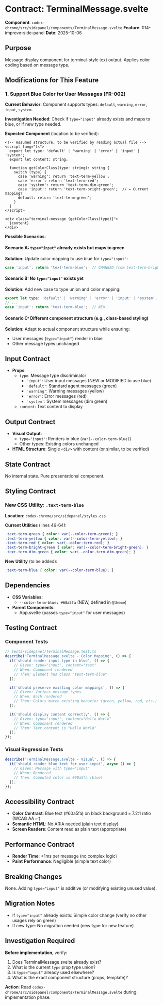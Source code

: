 # Contract: TerminalMessage.svelte

**Component**: `codex-chrome/src/sidepanel/components/TerminalMessage.svelte`
**Feature**: 014-improve-side-panel
**Date**: 2025-10-06

## Purpose
Message display component for terminal-style text output. Applies color coding based on message type.

## Modifications for This Feature

### 1. Support Blue Color for User Messages (FR-002)

**Current Behavior**: Component supports types: `default`, `warning`, `error`, `input`, `system`.

**Investigation Needed**: Check if `type="input"` already exists and maps to blue, or if new type needed.

**Expected Component** (location to be verified):
```svelte
<!-- Assumed structure, to be verified by reading actual file -->
<script lang="ts">
  export let type: 'default' | 'warning' | 'error' | 'input' | 'system';
  export let content: string;

  function getColorClass(type: string): string {
    switch (type) {
      case 'warning': return 'text-term-yellow';
      case 'error': return 'text-term-red';
      case 'system': return 'text-term-dim-green';
      case 'input': return 'text-term-bright-green';  // ← Current mapping?
      default: return 'text-term-green';
    }
  }
</script>

<div class="terminal-message {getColorClass(type)}">
  {content}
</div>
```

**Possible Scenarios**:

#### Scenario A: `type="input"` already exists but maps to green
**Solution**: Update color mapping to use blue for `type="input"`:
```typescript
case 'input': return 'text-term-blue';  // CHANGED from text-term-bright-green
```

#### Scenario B: No `type="input"` exists yet
**Solution**: Add new case to type union and color mapping:
```typescript
export let type: 'default' | 'warning' | 'error' | 'input' | 'system';  // Add 'input'
// ...
case 'input': return 'text-term-blue';  // NEW
```

#### Scenario C: Different component structure (e.g., class-based styling)
**Solution**: Adapt to actual component structure while ensuring:
- User messages (`type="input"`) render in blue
- Other message types unchanged

## Input Contract
- **Props**:
  - `type`: Message type discriminator
    - `'input'`: User input messages (NEW or MODIFIED to use blue)
    - `'default'`: Standard agent messages (green)
    - `'warning'`: Warning messages (yellow)
    - `'error'`: Error messages (red)
    - `'system'`: System messages (dim green)
  - `content`: Text content to display

## Output Contract
- **Visual Output**:
  - `type="input"`: Renders in blue (`var(--color-term-blue)`)
  - Other types: Existing colors unchanged
- **HTML Structure**: Single `<div>` with content (or similar, to be verified)

## State Contract
No internal state. Pure presentational component.

## Styling Contract

### New CSS Utility: `.text-term-blue`

**Location**: `codex-chrome/src/sidepanel/styles.css`

**Current Utilities** (lines 46-64):
```css
.text-term-green { color: var(--color-term-green); }
.text-term-yellow { color: var(--color-term-yellow); }
.text-term-red { color: var(--color-term-red); }
.text-term-bright-green { color: var(--color-term-bright-green); }
.text-term-dim-green { color: var(--color-term-dim-green); }
```

**New Utility** (to be added):
```css
.text-term-blue { color: var(--color-term-blue); }
```

## Dependencies
- **CSS Variables**:
  - `--color-term-blue: #60a5fa` (NEW, defined in `@theme`)
- **Parent Components**:
  - App.svelte (passes `type="input"` for user messages)

## Testing Contract

### Component Tests
```typescript
// tests/sidepanel/TerminalMessage.test.ts
describe('TerminalMessage.svelte - Color Mapping', () => {
  it('should render input type in blue', () => {
    // Given: type="input", content="test"
    // When: Component rendered
    // Then: Element has class "text-term-blue"
  });

  it('should preserve existing color mappings', () => {
    // Given: Various message types
    // When: Each rendered
    // Then: Colors match existing behavior (green, yellow, red, etc.)
  });

  it('should display content correctly', () => {
    // Given: type="input", content="Hello World"
    // When: Component rendered
    // Then: Text content is "Hello World"
  });
});
```

### Visual Regression Tests
```typescript
describe('TerminalMessage.svelte - Visual', () => {
  it('should render blue text for user input', async () => {
    // Given: Message with type="input"
    // When: Rendered
    // Then: Computed color is #60a5fa (blue)
  });
});
```

## Accessibility Contract
- **Color Contrast**: Blue text (#60a5fa) on black background = 7.2:1 ratio (WCAG AA ✅)
- **Semantic HTML**: No ARIA needed (plain text display)
- **Screen Readers**: Content read as plain text (appropriate)

## Performance Contract
- **Render Time**: <1ms per message (no complex logic)
- **Paint Performance**: Negligible (simple text color)

## Breaking Changes
None. Adding `type="input"` is additive (or modifying existing unused value).

## Migration Notes
- If `type="input"` already exists: Simple color change (verify no other usages rely on green)
- If new type: No migration needed (new type for new feature)

## Investigation Required
**Before implementation**, verify:
1. Does TerminalMessage.svelte already exist?
2. What is the current `type` prop type union?
3. Is `type="input"` already used elsewhere?
4. What is the exact component structure (props, template)?

**Action**: Read `codex-chrome/src/sidepanel/components/TerminalMessage.svelte` during implementation phase.
